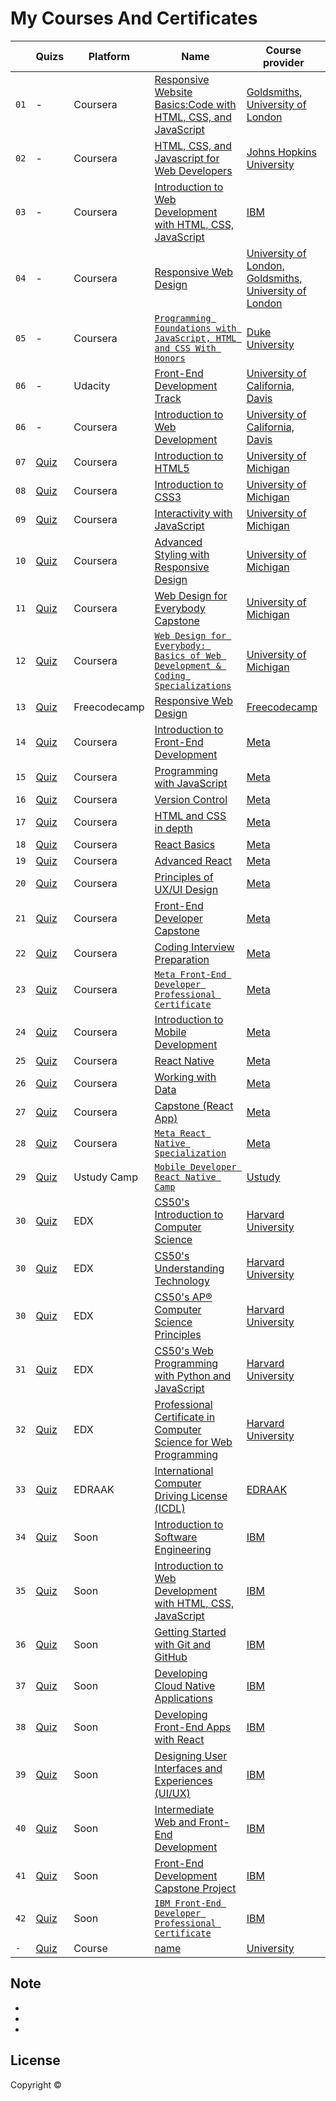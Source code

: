 # My Courses And Certificates


|  | Quizs | Platform | Name | Course provider
| ------------- | ------------- | ------------- | ------------- | ------------- |
| `01` |-| Coursera | [Responsive Website Basics:Code with HTML, CSS, and JavaScript](https://www.coursera.org/account/accomplishments/verify/HZEC3E37GQ2E) | [Goldsmiths, University of London](https://github.com/x39OME/my-courses-and-certificates/blob/main/Coursera%20HZEC3E37GQ2E.pdf)
| `02` |-|  Coursera | [HTML, CSS, and Javascript for Web Developers](https://www.coursera.org/account/accomplishments/verify/9VHZ6UVAH3TQ) | [Johns Hopkins University](https://github.com/x39OME/my-courses-and-certificates/blob/main/Coursera%209VHZ6UVAH3TQ.pdf)
| `03` |-| Coursera | [Introduction to Web Development with HTML, CSS, JavaScript](https://www.coursera.org/account/accomplishments/verify/EQF2QCCP349C) | [IBM](https://github.com/x39OME/my-courses-and-certificates/blob/main/Coursera%20EQF2QCCP349C.pdf)
| `04` |-| Coursera | [Responsive Web Design](https://www.coursera.org/account/accomplishments/verify/LKAJKVJF37MC) | [University of London, Goldsmiths, University of London](https://github.com/x39OME/my-courses-and-certificates/blob/main/Coursera%20LKAJKVJF37MC.pdf)
| `05` |-| Coursera | [`Programming Foundations with JavaScript, HTML and CSS With Honors`](https://www.coursera.org/account/accomplishments/verify/MLR42HN3FV73) | [Duke University](https://github.com/x39OME/my-courses-and-certificates/blob/main/Coursera%20MLR42HN3FV73.pdf)
| `06` |-| Udacity | [Front-End Development Track](https://s3-us-west-2.amazonaws.com/udacity-printer/production/certificates/06bb677f-5576-45d5-ac9e-194410a55f34.pdf) | [University of California, Davis](https://github.com/x39OME/My-Certificates/blob/main/06bb677f-5576-45d5-ac9e-194410a55f34.pdf)
| `06` |-| Coursera | [Introduction to Web Development](https://www.coursera.org/account/accomplishments/verify/N9JSX9RCF86N) | [University of California, Davis](https://github.com/x39OME/my-courses-and-certificates/blob/main/Coursera%20N9JSX9RCF86N.pdf)
| `07` |[Quiz](https://github.com/x39OME/Web-Design-for-Everybody-Basics-of-Web-Development-Coding-Specialization/tree/main/Introduction%20to%20HTML5/Peer-graded%20Assignment%20Final%20Project)| Coursera | [Introduction to HTML5](https://www.coursera.org/account/accomplishments/verify/HP4P8RHCVT29) | [University of Michigan](https://github.com/x39OME/my-courses-and-certificates/blob/main/Coursera%20HP4P8RHCVT29.pdf)
| `08` |[Quiz](https://github.com/x39OME/Web-Design-for-Everybody-Basics-of-Web-Development-Coding-Specialization/tree/main/Introduction-to-CSS3-master)| Coursera | [Introduction to CSS3](https://www.coursera.org/account/accomplishments/verify/LSFFPNEGGDDX) | [University of Michigan](https://github.com/x39OME/my-courses-and-certificates/blob/main/Coursera%20LSFFPNEGGDDX.pdf)
| `09` |[Quiz](https://github.com/x39OME/Web-Design-for-Everybody-Basics-of-Web-Development-Coding-Specialization/tree/main/Interactivity%20with%20JavaScript)| Coursera | [Interactivity with JavaScript](https://www.coursera.org/account/accomplishments/verify/XUL4BHS7DRAX) | [University of Michigan](https://github.com/x39OME/my-courses-and-certificates/blob/main/Coursera%20XUL4BHS7DRAX.pdf)
| `10` |[Quiz](https://github.com/x39OME/Web-Design-for-Everybody-Basics-of-Web-Development-Coding-Specialization/tree/main/Advanced%20Styling%20with%20Responsive%20Design/Create%20a%20responsive%20style%20sheet)| Coursera | [Advanced Styling with Responsive Design](https://www.coursera.org/account/accomplishments/verify/YGML3NDYN3VM) | [University of Michigan](https://github.com/x39OME/my-courses-and-certificates/blob/main/Coursera%20YGML3NDYN3VM.pdf)
| `11` |[Quiz](https://github.com/x39OME/Web-Design-for-Everybody-Basics-of-Web-Development-Coding-Specialization/tree/main/Web%20Design%20for%20Everybody%20Capstone)| Coursera | [Web Design for Everybody Capstone](https://www.coursera.org/account/accomplishments/verify/8ZRCKQCK8PCQ) | [University of Michigan](https://github.com/x39OME/my-courses-and-certificates/blob/main/Coursera%208ZRCKQCK8PCQ.pdf)
| `12` |[Quiz](https://github.com/x39OME/Web-Design-for-Everybody-Basics-of-Web-Development-Coding-Specialization)| Coursera | [`Web Design for Everybody: Basics of Web Development & Coding Specializations`](https://www.coursera.org/account/accomplishments/specialization/UCNQ666QC6ZQ) | [University of Michigan](https://github.com/x39OME/my-courses-and-certificates/blob/main/Coursera%20UCNQ666QC6ZQ.pdf)
| `13` |[Quiz](https://github.com/x39OME/FreeCodeCamp-Responsive-Web-Design)| Freecodecamp | [Responsive Web Design](https://www.freecodecamp.org/certification/fcc1bcf9fb8-3ff8-4440-8c80-1c959a408e53/responsive-web-design) | [Freecodecamp](https://github.com/x39OME/my-courses-and-certificates/blob/main/Freecodecamp.PNG)
| `14` |[Quiz](https://github.com/x39OME/Meta-Front-End-Developer-Professional-Certificate/tree/main/1%20-%20Introduction%20to%20Front-End%20Development)| Coursera | [Introduction to Front-End Development](https://www.coursera.org/account/accomplishments/verify/VBAXM7Y32S64) | [Meta](https://github.com/x39OME/my-courses-and-certificates/blob/main/Coursera%20VBAXM7Y32S64.pdf)
| `15` |[Quiz](https://github.com/x39OME/Meta-Front-End-Developer-Professional-Certificate/tree/main/2%20-%20Programming%20with%20JavaScript)| Coursera | [Programming with JavaScript](https://www.coursera.org/account/accomplishments/verify/ZYY8B5WRWQRA) | [Meta](https://github.com/x39OME/my-courses-and-certificates/blob/main/Coursera%20ZYY8B5WRWQRA.pdf)
| `16` |[Quiz](https://github.com/x39OME/Meta-Front-End-Developer-Professional-Certificate/tree/main/3%20-%20Version%20Control)| Coursera | [Version Control](https://www.coursera.org/account/accomplishments/verify/QRAE2J76FPJH) | [Meta](https://github.com/x39OME/my-courses-and-certificates/blob/main/Coursera%20QRAE2J76FPJH.pdf)
| `17` |[Quiz](https://github.com/x39OME/Meta-Front-End-Developer-Professional-Certificate/tree/main/4%20-%20HTML%20and%20CSS%20in%20depth)| Coursera | [HTML and CSS in depth](https://www.coursera.org/account/accomplishments/verify/GBSR2278G4QS) | [Meta](https://github.com/x39OME/my-courses-and-certificates/blob/main/Coursera%20GBSR2278G4QS.pdf)
| `18` |[Quiz](https://github.com/x39OME/Meta-Front-End-Developer-Professional-Certificate/tree/main/5%20-%20React%20Basics)| Coursera | [React Basics](https://www.coursera.org/account/accomplishments/verify/MQ2CFF5DG2D5) | [Meta](https://github.com/x39OME/My-Certificates/blob/main/Coursera%20MQ2CFF5DG2D5.pdf)
| `19` |[Quiz](https://github.com/x39OME/Meta-Front-End-Developer-Professional-Certificate/tree/main/6%20-%20Advanced%20React)| Coursera | [Advanced React](https://www.coursera.org/account/accomplishments/verify/38FN3SD2ZPTZ) | [Meta](https://github.com/x39OME/My-Certificates/blob/main/Coursera%2038FN3SD2ZPTZ.pdf)
| `20` |[Quiz](https://github.com/x39OME/Meta-Front-End-Developer-Professional-Certificate/tree/main/7%20-%20Principles%20of%20UX-UI%20Design)| Coursera | [Principles of UX/UI Design](https://www.coursera.org/account/accomplishments/verify/38FN3SD2ZPTZ) | [Meta](https://github.com/x39OME/My-Certificates/blob/main/Coursera%20QYBGE4Q3P2M8.pdf)
| `21` |[Quiz](https://github.com/x39OME/Meta-Front-End-Developer-Professional-Certificate/tree/main/8%20-%20Front-End%20Developer%20Capstone)| Coursera | [Front-End Developer Capstone](https://www.coursera.org/account/accomplishments/verify/U5DN2MMAUAKG) | [Meta](https://github.com/x39OME/My-Certificates/blob/main/Coursera%20U5DN2MMAUAKG.pdf)
| `22` |[Quiz](https://github.com/x39OME/Meta-Front-End-Developer-Professional-Certificate/tree/main/9%20-%20Coding%20Interview%20Preparation)| Coursera | [Coding Interview Preparation](https://www.coursera.org/account/accomplishments/verify/N9TAZKGWKVM8) | [Meta](https://github.com/x39OME/My-Certificates/blob/main/Coursera%20N9TAZKGWKVM8.pdf)
| `23` |[Quiz](https://github.com/x39OME/Meta-Front-End-Developer-Professional-Certificate)| Coursera | [`Meta Front-End Developer Professional Certificate`](https://www.coursera.org/account/accomplishments/professional-cert/3ZPNF43WDT5F) | [Meta](https://github.com/x39OME/My-Certificates/blob/main/Coursera%203ZPNF43WDT5F.pdf)
| `24` |[Quiz]()| Coursera | [Introduction to Mobile Development]() | [Meta]()
| `25` |[Quiz]()| Coursera | [React Native]() | [Meta]()
| `26` |[Quiz]()| Coursera | [Working with Data]() | [Meta]()
| `27` |[Quiz]()| Coursera | [Capstone (React App)]() | [Meta]()
| `28` |[Quiz]()| Coursera | [`Meta React Native Specialization`]() | [Meta]()
| `29` |[Quiz](https://github.com/x39OME/Ustudy-Application-Development-Camp)| Ustudy Camp | [`Mobile Developer React Native Camp`](https://ustudy24.com/course/1262) | [Ustudy](https://ustudy24.com/course/1262)
| `30` |[Quiz]()| EDX | [CS50's Introduction to Computer Science]() | [Harvard University]()
| `30` |[Quiz]()| EDX | [CS50's Understanding Technology]() | [Harvard University]()
| `30` |[Quiz]()| EDX | [CS50's AP® Computer Science Principles]() | [Harvard University]()
| `31` |[Quiz]()| EDX | [CS50's Web Programming with Python and JavaScript]() | [Harvard University]()
| `32` |[Quiz]()| EDX | [Professional Certificate in Computer Science for Web Programming]() | [Harvard University]()
| `33` |[Quiz]()| EDRAAK | [International Computer Driving License (ICDL)]() | [EDRAAK](https://programs.edraak.org/)
| `34` |[Quiz]()| Soon | [Introduction to Software Engineering]() | [IBM]()
| `35` |[Quiz]()| Soon | [Introduction to Web Development with HTML, CSS, JavaScript]() | [IBM]()
| `36` |[Quiz]()| Soon | [Getting Started with Git and GitHub]() | [IBM]()
| `37` |[Quiz]()| Soon | [Developing Cloud Native Applications]() | [IBM]()
| `38` |[Quiz]()| Soon | [Developing Front-End Apps with React]() | [IBM]()
| `39` |[Quiz]()| Soon | [Designing User Interfaces and Experiences (UI/UX)]() | [IBM]()
| `40` |[Quiz]()| Soon | [Intermediate Web and Front-End Development]() | [IBM]()
| `41` |[Quiz]()| Soon | [Front-End Development Capstone Project]() | [IBM]()
| `42` |[Quiz]()| Soon | [`IBM Front-End Developer Professional Certificate`]() | [IBM]()
| `-` |[Quiz]()| Course | [name]() | [University]()


## 

## Note

-
- 
- 

## License

Copyright ©
